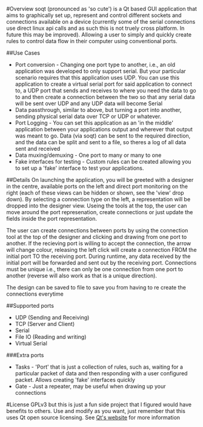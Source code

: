 #Overview
soqt (pronounced as 'so cute') is a Qt based GUI application that aims to graphically set up, represent and control different sockets and connections available on a device (currently some of the serial connections use direct linux api calls and as such this is not truely cross platform. In future this may be improved). Allowing a user to simply and quickly create rules to control data flow in their computer using conventional ports.

##Use Cases
  * Port conversion - Changing one port type to another, i.e., an old application was developed to only support serial. But your particular scenario requires that this application uses UDP. You can use this application to create a virtual serial port for said application to connect to, a UDP port that sends and receives to where you need the data to go to and then create a connection between the two so that any serial data will be sent over UDP and any UDP data will become Serial
  * Data passthrough, similar to above, but turning a port into another, sending physical serial data over TCP or UDP or whatever.
  * Port Logging - You can set this application as an 'in the middle' application between your applications output and wherever that output was meant to go. Data (via soqt) can be sent to the required direction, and the data can be split and sent to a file, so theres a log of all data sent and received
  * Data muxing/demuxing - One port to many or many to one
  * Fake interfaces for testing - Custom rules can be created allowing you to set up a 'fake' interface to test your applications.

##Details
On launching the application, you will be greeted with a designer in the centre, available ports on the left and direct port monitoring on the right (each of these views can be hidden or shown, see the 'view' drop down). By selecting a connection type on the left, a representation will be dropped into the designer view. Useing the tools at the top, the user can move around the port represenation, create connections or just update the fields inside the port representation.

The user can create connections between ports by using the connection tool at the top of the designer and clicking and drawing from one port to another. If the recieving port is willing to accept the connection, the arrow will change colour, releasing the left click will create a connection FROM the initial port TO the receiving port. During runtime, any data received by the initial port will be forwarded and sent out by the receiving port. Connections must be unique i.e., there can only be one connection from one port to another (reverse will also work as that is a unique direction).

The design can be saved to file to save you from having to re create the connections everytime

##Supported ports
  * UDP (Sending and Receiving)
  * TCP (Server and Client)
  * Serial
  * File IO (Reading and writing)
  * Virtual Serial

###Extra ports
  * Tasks - 'Port' that is just a collection of rules, such as, waiting for a particular packet of data and then responding with a user configured packet. Allows creating 'fake' interfaces quickly
  * Gate - Just a repeater, may be useful when drawing up your connections

#License
GPLv3 but this is just a fun side project that I figured would have benefits to others. Use and modify as you want, just remember that this uses Qt open source licensing. See [Qt's website](https://www.qt.io/download-open-source) for more information
